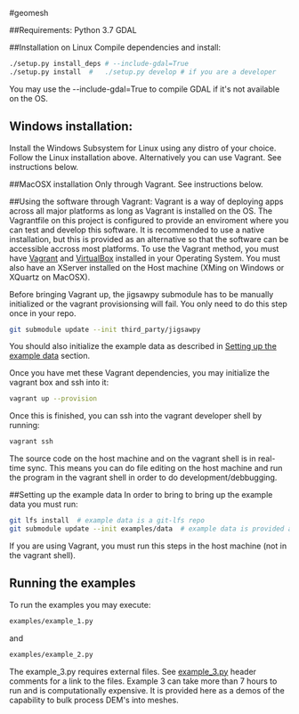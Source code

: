 #geomesh

##Requirements:
Python 3.7
GDAL

##Installation on Linux
Compile dependencies and install:
```bash
./setup.py install_deps # --include-gdal=True 
./setup.py install  #   ./setup.py develop # if you are a developer
```
You may use the --include-gdal=True to compile GDAL if it's not available on the OS.

## Windows installation:
Install the Windows Subsystem for Linux using any distro of your choice. Follow the Linux installation above.
Alternatively you can use Vagrant. See instructions below.

##MacOSX installation
Only through Vagrant. See instructions below.

##Using the software through Vagrant:
Vagrant is a way of deploying apps across all major platforms as long as Vagrant is installed on the OS.
The Vagrantfile on this project is configured to provide an enviroment where you can test and develop this software. It is recommended to use a native installation, but this is provided as an alternative so that the software can be accessible accross most platforms.
To use the Vagrant method, you must have [Vagrant](https://www.vagrantup.com/downloads.html) and [VirtualBox](https://www.virtualbox.org/wiki/Downloads) installed in your Operating System. You must also have an XServer installed on the Host machine (XMing on Windows or XQuartz on MacOSX).

Before bringing Vagrant up, the jigsawpy submodule has to be manually initialized or the vagrant provisionsing will fail. You only need to do this step once in your repo.

```bash
git submodule update --init third_party/jigsawpy
```

You should also initialize the example data as described in [Setting up the example data](#setting-up-the-example-data) section.

Once you have met these Vagrant dependencies, you may initialize the vagrant box and ssh into it:

```bash
vagrant up --provision
```
Once this is finished, you can ssh into the vagrant developer shell by running:

```bash
vagrant ssh
```

The source code on the host machine and on the vagrant shell is in real-time sync. This means you can do file editing on the host machine and run the program in the vagrant shell in order to do development/debbugging.

##Setting up the example data
In order to bring to bring up the example data you must run:
```bash
git lfs install  # example data is a git-lfs repo
git submodule update --init examples/data  # example data is provided as submodule
```
If you are using Vagrant, you must run this steps in the host machine (not in the vagrant shell).

## Running the examples
To run the examples you may execute:
```bash
examples/example_1.py
```
and
```bash
examples/example_2.py
```
The example_3.py requires external files. See [example_3.py](examples/example_3.py) header comments for a link to the files. Example 3 can take more than 7 hours to run and is computationally expensive. It is provided here as a demos of the capability to bulk process DEM's into meshes.
